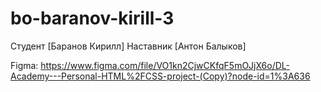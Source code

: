 # bo-baranov-kirill-3

Студент [Баранов Кирилл] 
Наставник [Антон Балыков]


Figma: https://www.figma.com/file/VO1kn2CjwCKfqF5mOJjX6o/DL-Academy---Personal-HTML%2FCSS-project-(Copy)?node-id=1%3A636
